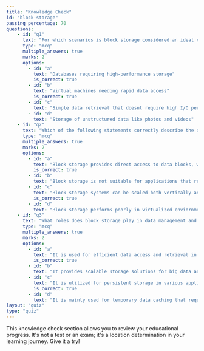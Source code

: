 ```yaml
---
title: "Knowledge Check"
id: "block-storage"
passing_percentage: 70
questions:
    - id: "q1"
      text: "For which scenarios is block storage considered an ideal choice?"
      type: "mcq"
      multiple_answers: true
      marks: 2
      options:
        - id: "a"
          text: "Databases requiring high-performance storage"
          is_correct: true
        - id: "b"
          text: "Virtual machines needing rapid data access"
          is_correct: true
        - id: "c"
          text: "Simple data retrieval that doesnt require high I/O performance"
        - id: "d"
          text: "Storage of unstructured data like photos and videos"
    - id: "q2"
      text: "Which of the following statements correctly describe the advantages of block storage?"
      type: "mcq"
      multiple_answers: true
      marks: 2
      options:
        - id: "a"
          text: "Block storage provides direct access to data blocks, which is beneficial for applications needing low latency"
          is_correct: true
        - id: "b"
          text: "Block storage is not suitable for applications that require high IOPS"
        - id: "c"
          text: "Block storage systems can be scaled both vertically and horizontally"
          is_correct: true
        - id: "d"
          text: "Block storage performs poorly in virtualized enviornments"
    - id: "q3"
      text: "What roles does block storage play in data management and IT infrastructures?"
      type: "mcq"
      multiple_answers: true
      marks: 2
      options:
        - id: "a"
          text: "It is used for efficient data access and retrieval in database storage"
          is_correct: true
        - id: "b"
          text: "It provides scalable storage solutions for big data analytics enviornments"
        - id: "c"
          text: "It is utilized for persistent storage in various applications"
          is_correct: true
        - id: "d"
          text: "It is mainly used for temporary data caching that requires frequent deletion"
layout: "quiz"
type: "quiz"
---
```

This knowledge check section allows you to review your educational progress. It's not a test or an exam; it's a location determination in your learning journey. Give it a try!

